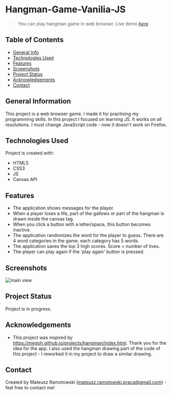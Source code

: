 # Hangman-Game-Vanilia-JS
> You can play hangman game in web browser.
> Live demo [_here_](https://www.example.com). 

## Table of Contents
* [General Info](#general-information)
* [Technologies Used](#technologies-used)
* [Features](#features)
* [Screenshots](#screenshots)
* [Project Status](#project-status)
* [Acknowledgements](#acknowledgements)
* [Contact](#contact)

## General Information
This project is a web browser game. I made it for practising my programming skills. In this project I focused on learning JS. It works on all resolutions. I must change JavaScript code - now it doesn't work on Firefox.

## Technologies Used
Project is created with:
* HTML5
* CSS3
* JS
* Canvas API

## Features
- The application shows messages for the player.
- When a player loses a life, part of the gallows or part of the hangman is drawn inside the canvas tag.
- When you click a button with a letter/space, this button becomes inactive.
- The application randomizes the word for the player to guess. There are 4 word categories in the game, each category has 5 words.
- The application saves the top 3 high scores. Score = number of lives. 
- The player can play again if the 'play again' button is pressed. 

## Screenshots
![main view](https://user-images.githubusercontent.com/83215700/159060155-cb9e5ab1-cc34-478c-9198-e8d7bac335e6.PNG)

## Project Status
Project is in progress.

## Acknowledgements
- This project was inspired by https://megoh.github.io/projects/hangman/index.html. Thank you for the idea for the app. I also used the hangman drawing part of the code of this project - I reworked it in my project to draw a similar drawing.

## Contact
Created by Mateusz Ramotowski (mateusz.ramotowski.praca@gmail.com) - feel free to contact me!
